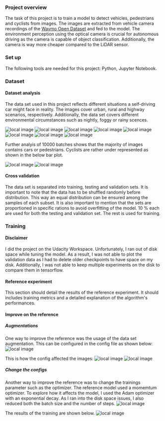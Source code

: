 ### Project overview
The task of this project is to train a model to detect vehicles, pedestrians and cyclists from images. The images are extracted from vehicle camera recordings of the [Waymo Open Dataset](https://waymo.com/open/) and fed to the model. The environment perception using the optical camera is crucial for autonomous driving as the camera is capable of object classification.
Additionally, the camera is way more cheaper compared to the LiDAR sensor.

### Set up
The following tools are needed for this project: Python, Jupyter Notebook.

### Dataset
#### Dataset analysis
The data set used in this project reflects different situations a self-driving car might face in reality. The images cover urban, rural and highway scenarios, respectively. Additionally, the data set covers different environmental circumstances such as nightly, foggy or rainy scences.

![local image](doc/pic1.png)
![local image](doc/pic2.png)
![local image](doc/pic3.png)
![local image](doc/pic4.png)
![local image](doc/pic5.png)
![local image](doc/pic6.png)
![local image](doc/pic7.png)
![local image](doc/pic8.png)

Further analyis of 10000 batches shows that the majority of images contains cars or pedestrians. Cyclists are rather under represented as shown in the below bar plot.

![local image](doc/pic10.png)
![local image](doc/pic9.png)

#### Cross validation
The data set is separated into training, testing and validation sets. It is important to note that the data has to be shuffled randomly before distribution. This way an equal distribution can be ensured among the samples of each subset. It is also important to mention that the sets are proportioned in specific rations to avoid overfitting of the model. 10 % each are used for both the testing and validation set. The rest is used for training.

### Training
#### Disclaimer
I did the project on the Udacity Workspace. Unfortunately, I ran out of disk space while tuning the model. As a result, I was not able to plot the validation data as I had to delete older checkpoints to have space on my disk. Additionally, I was not able to keep multiple experiments on the disk to compare them in tensorflow.

#### Reference experiment
This section should detail the results of the reference experiment. It should includes training metrics and a detailed explanation of the algorithm's performances.

#### Improve on the reference
##### Augmentations
One way to improve the reference was the usage of the data set augmentation. This can be configured in the config file as shown below:
![local image](doc/pic15.PNG)

This is how the config affected the images:
![local image](doc/pic13.PNG) ![local image](doc/pic14.PNG)


##### Change the configs
Another way to improve the reference was to change the trainings parameter such as the optimizer. The reference model used a momemtum optimizer. To explore how it affects the model, I used the Adam optimizer with an exponential decay. As I ran into the disk space issues, I also reduced both the batch size and the number of steps.
![local image](doc/pic11.PNG)

The results of the training are shown below.
![local image](doc/pic12.PNG)






